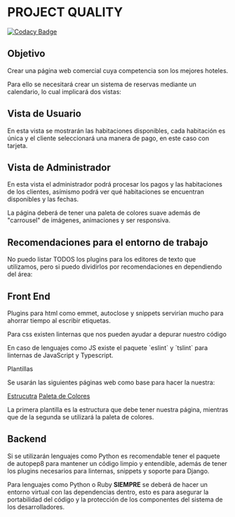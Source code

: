 # PROJECT QUALITY
[![Codacy Badge](https://api.codacy.com/project/badge/Grade/00adae03eb844883b994ff8dc48845f4)](https://www.codacy.com?utm_source=github.com&amp;utm_medium=referral&amp;utm_content=VentGrey/hotel-meson&amp;utm_campaign=Badge_Grade)

## Objetivo

Crear una página web comercial cuya competencia son los mejores hoteles.

Para ello se necesitará crear un sistema de reservas mediante un
calendario, lo cual implicará dos vistas:

## Vista de Usuario

En esta vista se mostrarán las habitaciones disponibles, cada habitación
es única y el cliente seleccionará una manera de pago, en este caso con
tarjeta.

## Vista de Administrador

En esta vista el administrador podrá procesar los pagos y las
habitaciones de los clientes, asímismo podrá ver qué habitaciones se
encuentran disponibles y las fechas.

La página deberá de tener una paleta de colores suave además de
"carrousel" de imágenes, animaciones y ser responsiva.

## Recomendaciones para el entorno de trabajo

No puedo listar TODOS los plugins para los editores de texto que
utilizamos, pero si puedo dividirlos por recomendaciones en dependiendo
del área:

## Front End

Plugins para html como emmet, autoclose y snippets servirían mucho para
ahorrar tiempo al escribir etiquetas.

Para css existen linternas que nos pueden ayudar a depurar nuestro
código

En caso de lenguajes como JS existe el paquete \`eslint\` y \`tslint\`
para linternas de JavaScript y Typescript.

Plantillas

Se usarán las siguientes páginas web como base para hacer la nuestra:

[Estrucutra](<https://www.wix.com/website-template/view/html/1906?siteId=749280c3-c977-403f-88c9-a480d0dc5465&metaSiteId=6708aa10-f19b-4dd4-a0e7-40ba3cc81485&originUrl=https%3A%2F%2Fes.wix.com%2Fwebsite%2Ftemplates%3Fcriteria%3Dhoteles%26page%3D2>)
[Paleta de Colores](<https://www.wix.com/website-template/view/html/1558?siteId=ac13739a-6fd5-4da3-a63f-866fbe43d077&metaSiteId=492c0b1f-8429-40c0-ade4-9f58e135ecba&originUrl=https%3A%2F%2Fes.wix.com%2Fwebsite%2Ftemplates%3Fcriteria%3Dhoteles%26page%3D1>)

La primera plantilla es la estructura que debe tener nuestra página,
mientras que de la segunda se utilizará la paleta de colores.

## Backend

Si se utilizarán lenguajes como Python es recomendable tener el paquete
de autopep8 para mantener un código limpio y entendible, además de tener
los plugins necesarios para linternas, snippets y soporte para Django.

Para lenguajes como Python o Ruby **SIEMPRE** se deberá de hacer un
entorno virtual con las dependencias dentro, esto es para asegurar la
portabilidad del código y la protección de los componentes del sistema
de los desarrolladores.
